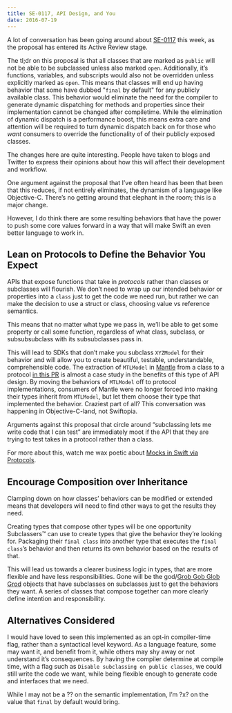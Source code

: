```yaml
---
title: SE-0117, API Design, and You
date: 2016-07-19
---
```


A lot of conversation has been going around about
[SE-0117](https://github.com/apple/swift-evolution/blob/991e901f3ac9bb8d0d070b618a77bdb0aab00fd5/proposals/0117-non-public-subclassable-by-default.md)
this week, as the proposal has entered its Active Review
stage.

The tl;dr on this proposal is that all classes that are
marked as `public` will not be able to be subclassed unless
also marked `open`. Additionally, it’s functions, variables,
and subscripts would also not be overridden unless
explicitly marked as `open`. This means that classes will
end up having behavior that some have dubbed "`final` by
default" for any publicly available class. This behavior
would eliminate the need for the compiler to generate
dynamic dispatching for methods and properties since their
implementation cannot be changed after compiletime. While
the elimination of dynamic dispatch is a performance boost,
this means extra care and attention will be required to turn
dynamic dispatch back on for those who _want_ consumers to
override the functionality of of their publicly exposed
classes.

The changes here are quite interesting. People have taken to
blogs and Twitter to express their opinions about how this
will affect their development and workflow.

One argument against the proposal that I’ve often heard has
been that been that this reduces, if not entirely
eliminates, the dynamism of a language like Objective-C.
There’s no getting around that elephant in the room; this is
a major change.

However, I do think there are some resulting behaviors that
have the power to push some core values forward in a way
that will make Swift an even better language to work in.

## Lean on Protocols to Define the Behavior You Expect

APIs that expose functions that take in _protocols_ rather
than classes or subclasses will flourish. We don’t need to
wrap up our intended behavior or properties into a `class`
just to get the code we need run, but rather we can make the
decision to use a struct or class, choosing value vs
reference semantics.

This means that no matter what type we pass in, we’ll be
able to get some property or call some function, regardless
of what class, subclass, or subsubsubclass with its
subsubclasses pass in.

This will lead to SDKs that don’t make you subclass
`XYZModel` for their behavior and will allow you to create
beautiful, testable, understandable, comprehensible code.
The extraction of `MTLModel` in
[Mantle](https://github.com/Mantle/Mantle) from a class to a
protocol
[in this PR](https://github.com/Mantle/Mantle/pull/219) is
almost a case study in the benefits of this type of API
design. By moving the behaviors of `MTLModel` off to
protocol implementations, consumers of Mantle were no longer
forced into making their types inherit from `MTLModel`, but
let them choose their type that implemented the behavior.
Craziest part of all? This conversation was happening in
Objective-C-land, not Swiftopia.

Arguments against this proposal that circle around
“subclassing lets me write code that I can test” are
immediately moot if the API that they are trying to test
takes in a protocol rather than a class.

For more about this, watch me wax poetic about
[Mocks in Swift via Protocols](http://blog.eliperkins.me/mocks-in-swift-via-protocols).

## Encourage Composition over Inheritance

Clamping down on how classes’ behaviors can be modified or
extended means that developers will need to find other ways
to get the results they need.

Creating types that compose other types will be one
opportunity Subclassers™ can use to create types that give
the behavior they’re looking for. Packaging their
`final class` into another type that executes the
`final class`’s behavior and then returns its own behavior
based on the results of that.

This will lead us towards a clearer business logic in types,
that are more flexible and have less responsibilities. Gone
will be the
god/[Grob Gob Glob Grod](http://adventuretime.wikia.com/wiki/Grob_Gob_Glob_Grod)
objects that have subclasses on subclasses just to get the
behaviors they want. A series of classes that compose
together can more clearly define intention and
responsibility.

## Alternatives Considered

I would have loved to seen this implemented as an opt-in
compiler-time flag, rather than a syntactical level keyword.
As a language feature, some may want it, and benefit from
it, while others may shy away or not understand it’s
consequences. By having the compiler determine at compile
time, with a flag such as
`Disable subclassing on public classes`, we could still
write the code we want, while being flexible enough to
generate code and interfaces that we need.

While I may not be a ?? on the semantic implementation, I’m
?x? on the value that `final` by default would bring.
